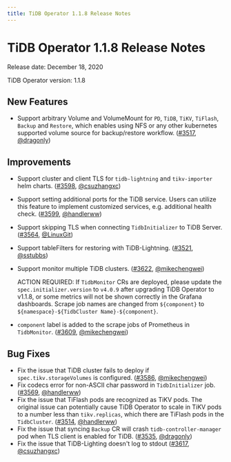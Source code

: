 ```yaml
---
title: TiDB Operator 1.1.8 Release Notes
---
```


# TiDB Operator 1.1.8 Release Notes

Release date: December 18, 2020

TiDB Operator version: 1.1.8

## New Features

- Support arbitrary Volume and VolumeMount for `PD`, `TiDB`, `TiKV`, `TiFlash`, `Backup` and `Restore`, which enables using NFS or any other kubernetes supported volume source for backup/restore workflow. ([#3517](https://github.com/pingcap/tidb-operator/pull/3517), [@dragonly](https://github.com/dragonly))

## Improvements

- Support cluster and client TLS for `tidb-lightning` and `tikv-importer` helm charts. ([#3598](https://github.com/pingcap/tidb-operator/pull/3598), [@csuzhangxc](https://github.com/csuzhangxc))
- Support setting additional ports for the TiDB service. Users can utilize this feature to implement customized services, e.g. additional health check. ([#3599](https://github.com/pingcap/tidb-operator/pull/3599), [@handlerww](https://github.com/handlerww))
- Support skipping TLS when connecting `TidbInitializer` to TiDB Server. ([#3564](https://github.com/pingcap/tidb-operator/pull/3564), [@LinuxGit](https://github.com/LinuxGit))
- Support tableFilters for restoring with TiDB-Lightning. ([#3521](https://github.com/pingcap/tidb-operator/pull/3521), [@sstubbs](https://github.com/sstubbs))
- Support monitor multiple TiDB clusters. ([#3622](https://github.com/pingcap/tidb-operator/pull/3622), [@mikechengwei](https://github.com/mikechengwei))

    ACTION REQUIRED: If `TidbMonitor` CRs are deployed, please update the `spec.initializer.version` to `v4.0.9` after upgrading TiDB Operator to v1.1.8, or some metrics will not be shown correctly in the Grafana dashboards. Scrape job names are changed from `${component}` to `${namespace}-${TidbCluster Name}-${component}`.
- `component` label is added to the scrape jobs of Prometheus in `TidbMonitor`. ([#3609](https://github.com/pingcap/tidb-operator/pull/3609), [@mikechengwei](https://github.com/mikechengwei))

## Bug Fixes

- Fix the issue that TiDB cluster fails to deploy if `spec.tikv.storageVolumes` is configured. ([#3586](https://github.com/pingcap/tidb-operator/pull/3586), [@mikechengwei](https://github.com/mikechengwei))
- Fix codecs error for non-ASCII char password in `TidbInitializer` job. ([#3569](https://github.com/pingcap/tidb-operator/pull/3569), [@handlerww](https://github.com/handlerww))
- Fix the issue that TiFlash pods are recognized as TiKV pods. The original issue can potentially cause TiDB Operator to scale in TiKV pods to a number less than `tikv.replicas`, which there are TiFlash pods in the `TidbCluster`. ([#3514](https://github.com/pingcap/tidb-operator/pull/3514), [@handlerww](https://github.com/handlerww))
- Fix the issue that syncing `Backup` CR will crash `tidb-controller-manager` pod when TLS client is enabled for TiDB. ([#3535](https://github.com/pingcap/tidb-operator/pull/3535), [@dragonly](https://github.com/dragonly))
- Fix the issue that TiDB-Lighting doesn't log to stdout ([#3617](https://github.com/pingcap/tidb-operator/pull/3617), [@csuzhangxc](https://github.com/csuzhangxc))
